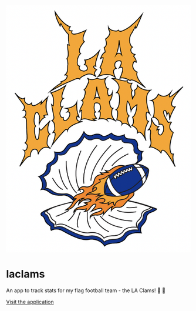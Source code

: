 ![Logo](logo.png)

# laclams

An app to track stats for my flag football team - the LA Clams! 🏈 🦪

[Visit the application](https://laclams.streamlit.app)




